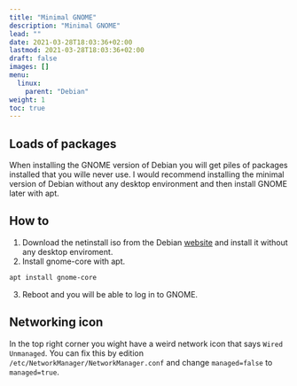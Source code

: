 ```yaml
---
title: "Minimal GNOME"
description: "Minimal GNOME"
lead: ""
date: 2021-03-28T18:03:36+02:00
lastmod: 2021-03-28T18:03:36+02:00
draft: false
images: []
menu: 
  linux:
    parent: "Debian"
weight: 1
toc: true
---
```


## Loads of packages

When installing the GNOME version of Debian you will get piles of packages installed that you wille never use. I would recommend installing the minimal version of Debian without any desktop environment and then install GNOME later with apt.

## How to

1. Download the netinstall iso from the Debian [website](https://www.debian.org/) and install it without any desktop enviroment.
2. Install gnome-core with apt.
```sh
apt install gnome-core
```
3. Reboot and you will be able to log in to GNOME.

## Networking icon

In the top right corner you wight have a weird network icon that says `Wired Unmanaged`. You can fix this by edition `/etc/NetworkManager/NetworkManager.conf` and change `managed=false` to `managed=true`.
